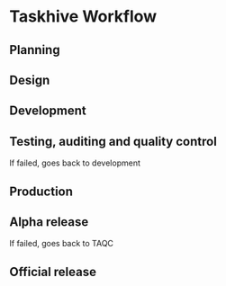 # Taskhive Workflow

## Planning

## Design

## Development

## Testing, auditing and quality control

If failed, goes back to development

## Production

## Alpha release

If failed, goes back to TAQC

## Official release
